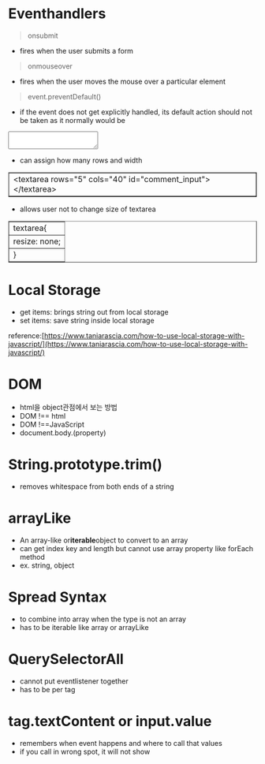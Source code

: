 # Eventhandlers

> onsubmit

-   fires when the user submits a form

> onmouseover

-   fires when the user moves the mouse over a particular element

> event.preventDefault()

-   if the event does not get explicitly handled, its default action should not be taken as it normally would be

<textarea></textarea>

-   can assign how many rows and width

<table style="border-collapse: collapse; width: 100%;" border="1" data-tab-size="8" data-paste-markdown-skip=""><tbody><tr><td id="file-main-html-LC1"><span>&lt;</span><span>textarea</span> <span>rows</span>="<span>5</span>" <span>cols</span>="<span>40</span>" <span>id</span>="<span>comment_input</span>"<span>&gt;</span><span>&lt;/</span><span>textarea</span><span>&gt;</span></td></tr></tbody></table>

-   allows user not to change size of textarea

<table style="border-collapse: collapse; width: 100%;" border="1" data-tab-size="8" data-paste-markdown-skip=""><tbody><tr><td id="file-main-css-LC1"><span>textarea</span>{</td></tr><tr><td id="file-main-css-LC2"><span>resize</span>: none;</td></tr><tr><td id="file-main-css-LC3">}</td></tr></tbody></table>

# Local Storage

-   get items: brings string out from local storage
-   set items: save string inside local storage

reference:[https://www.taniarascia.com/how-to-use-local-storage-with-javascript/](https://www.taniarascia.com/how-to-use-local-storage-with-javascript/)

# DOM

-   html을 object관점에서 보는 방법
-   DOM !== html
-   DOM !==JavaScript
-   document.body.(property)

# String.prototype.trim()

-   removes whitespace from both ends of a string

# arrayLike

-   An array-like or**iterable**object to convert to an array
-   can get index key and length but cannot use array property like forEach method
-   ex. string, object

# Spread Syntax

-   to combine into array when the type is not an array
-   has to be iterable like array or arrayLike

# **QuerySelectorAll**

-   cannot put eventlistener together
-   has to be per tag

# **tag.textContent or input.value**

-   remembers when event happens and where to call that values
-   if you call in wrong spot, it will not show